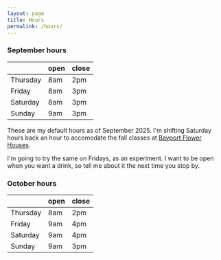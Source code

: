```yaml
---
layout: page
title: Hours
permalink: /hours/
---
```


### September hours
|  | open | close |
|-----|------|-------|
| Thursday | 8am | 2pm |
| Friday | 8am | 3pm |
| Saturday | 8am | 3pm |
| Sunday | 9am | 3pm |

These are my default hours as of September 2025. I'm shifting Saturday hours back an hour 
to accomodate the fall classes at [Bayport Flower Houses](https://www.bayportflower.com/events/).

I'm going to try the same on Fridays, as an experiment. I want to be open when you want a 
drink, so tell me about it the next time you stop by. 

### October hours 

|  | open | close |
|-----|------|-------|
| Thursday | 8am | 2pm |
| Friday | 9am | 4pm |
| Saturday | 9am | 4pm |
| Sunday | 9am | 3pm |

